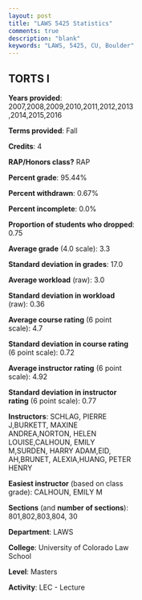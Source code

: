 ```yaml
---
layout: post
title: "LAWS 5425 Statistics"
comments: true
description: "blank"
keywords: "LAWS, 5425, CU, Boulder"
--- 
```

<head>
<script src="https://ajax.googleapis.com/ajax/libs/jquery/2.1.3/jquery.min.js"></script>
<script src="https://dl.dropboxusercontent.com/s/pc42nxpaw1ea4o9/highcharts.js?dl=0"></script>
<!-- <script src="../assets/js/highcharts.js"></script> -->
<style type="text/css">@font-face {
	font-family: "Bebas Neue";
	src: url(https://www.filehosting.org/file/details/544349/BebasNeue%20Regular.otf) format("opentype");
	}
	h1.Bebas { 
		font-family: "Bebas Neue", Verdana, Tahoma;
	}
</style>
</head>
<body>
	<div id="container" style="float: right; width: 45%; height: 88%; margin-left: 2.5%; margin-right: 2.5%;"></div>
	<script language="JavaScript">
		$(document).ready(function() {
		var chart = {type: 'column'};
		var title = {text: 'Grade Distribution'};
		var xAxis = {categories: ['A','B','C','D','F'],crosshair: true};
		var yAxis = {min: 0,title: {text: 'Percentage'}};
		var tooltip = {headerFormat: '<center><b><span style="font-size:20px">{point.key}</span></b></center>',
		               pointFormat: '<td style="padding:0"><b>{point.y:.1f}%</b></td>',
		               footerFormat: '</table>',shared: true,useHTML: true};
		var plotOptions = {column: {pointPadding: 0.0,borderWidth: 0}};  
		var credits = {enabled: false};var series= [{name: 'Percent',data: [36.06,57.7,6.24,0.0,0.0,]}];
		var json = {};
		json.chart = chart;
		json.title = title;
		json.tooltip = tooltip;
		json.xAxis = xAxis;
		json.yAxis = yAxis;  
		json.series = series;
		json.plotOptions = plotOptions;  
		json.credits = credits;
		$('#container').highcharts(json);
	});
	</script>
</body>
			   
## TORTS I

**Years provided**: 2007,2008,2009,2010,2011,2012,2013,2014,2015,2016

**Terms provided**: Fall

**Credits**: 4

**RAP/Honors class?** RAP

**Percent grade**: 95.44%

**Percent withdrawn**: 0.67%

**Percent incomplete**: 0.0%

**Proportion of students who dropped**: 0.75

**Average grade** (4.0 scale): 3.3

**Standard deviation in grades**: 17.0

**Average workload** (raw): 3.0

**Standard deviation in workload** (raw): 0.36

**Average course rating** (6 point scale): 4.7

**Standard deviation in course rating** (6 point scale): 0.72

**Average instructor rating** (6 point scale): 4.92

**Standard deviation in instructor rating** (6 point scale): 0.77

**Instructors**: SCHLAG, PIERRE J,BURKETT, MAXINE ANDREA,NORTON, HELEN LOUISE,CALHOUN, EMILY M,SURDEN, HARRY ADAM,EID, AH,BRUNET, ALEXIA,HUANG, PETER HENRY

**Easiest instructor** (based on class grade): CALHOUN, EMILY M

**Sections** (and **number of sections**): 801,802,803,804, 30

**Department**: LAWS

**College**: University of Colorado Law School

**Level**: Masters

**Activity**: LEC - Lecture